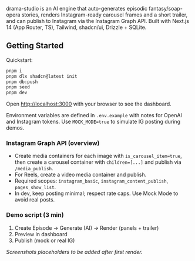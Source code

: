 drama-studio is an AI engine that auto-generates episodic fantasy/soap-opera stories, renders Instagram-ready carousel frames and a short trailer, and can publish to Instagram via the Instagram Graph API. Built with Next.js 14 (App Router, TS), Tailwind, shadcn/ui, Drizzle + SQLite.

## Getting Started

Quickstart:

```bash
pnpm i
pnpm dlx shadcn@latest init
pnpm db:push
pnpm seed
pnpm dev
```

Open [http://localhost:3000](http://localhost:3000) with your browser to see the dashboard.

Environment variables are defined in `.env.example` with notes for OpenAI and Instagram tokens. Use `MOCK_MODE=true` to simulate IG posting during demos.

### Instagram Graph API (overview)

- Create media containers for each image with `is_carousel_item=true`, then create a carousel container with `children=[...]` and publish via `/media_publish`.
- For Reels, create a video media container and publish.
- Required scopes: `instagram_basic`, `instagram_content_publish`, `pages_show_list`.
- In dev, keep posting minimal; respect rate caps. Use Mock Mode to avoid real posts.

### Demo script (3 min)
1) Create Episode → Generate (AI) → Render (panels + trailer)
2) Preview in dashboard
3) Publish (mock or real IG)

_Screenshots placeholders to be added after first render._
